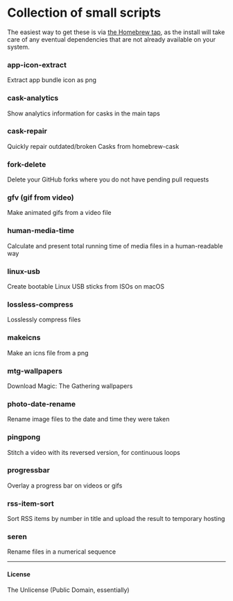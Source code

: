 # Collection of small scripts

The easiest way to get these is via [the Homebrew tap](https://github.com/vitorgalvao/homebrew-tiny-scripts), as the install will take care of any eventual dependencies that are not already available on your system.

### app-icon-extract
Extract app bundle icon as png

### cask-analytics
Show analytics information for casks in the main taps

### cask-repair
Quickly repair outdated/broken Casks from homebrew-cask

### fork-delete
Delete your GitHub forks where you do not have pending pull requests

### gfv (gif from video)
Make animated gifs from a video file

### human-media-time
Calculate and present total running time of media files in a human-readable way

### linux-usb
Create bootable Linux USB sticks from ISOs on macOS

### lossless-compress
Losslessly compress files

### makeicns
Make an icns file from a png

### mtg-wallpapers
Download Magic: The Gathering wallpapers

### photo-date-rename
Rename image files to the date and time they were taken

### pingpong
Stitch a video with its reversed version, for continuous loops

### progressbar
Overlay a progress bar on videos or gifs

### rss-item-sort
Sort RSS items by number in title and upload the result to temporary hosting

### seren
Rename files in a numerical sequence

---

#### License
The Unlicense (Public Domain, essentially)
